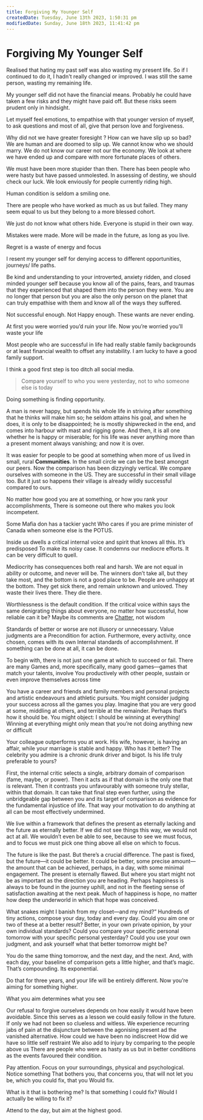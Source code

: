 ```yaml
---
title: Forgiving My Younger Self
createdDate: Tuesday, June 13th 2023, 1:50:31 pm
modifiedDate: Sunday, June 18th 2023, 11:41:42 pm
---
```


# Forgiving My Younger Self

Realised that hating my past self was also wasting my present life. So if I continued to do it, I hadn't really changed or improved. I was still the same person, wasting my remaining life.

My younger self did not have the financial means. Probably he could have taken a few risks and they might have paid off. But these risks seem prudent only in hindsight.

Let myself feel emotions, to empathise with that younger version of myself, to ask questions and most of all, give that person love and forgiveness.

Why did not we have greater foresight ? How can we have slip up so bad?
We are human and are doomed to slip up. We cannot know who we should marry.
We do not know our career not our the economy. We look at where we have ended up and compare with more fortunate places of others.

We must have been more stupider than then. There has been people who were hasty but have passed unmolested. In assessing of destiny, we should check our luck.
We look enviously for people currently riding high.

Human condition is seldom a smiling one.

There are people who have worked as much as us but failed.
They many seem equal to us but they belong to a more blessed cohort.

We just do not know what others hide. Everyone is stupid in their own way.

Mistakes were made. More will be made in the future, as long as you live.

Regret is a waste of energy and focus

I resent my younger self for denying access to different opportunities, journeys/ life paths.

Be kind and understanding to your introverted, anxiety ridden, and closed minded younger self because you know all of the pains, fears, and traumas that they experienced that shaped them into the person they were. You are no longer that person but you are also the only person on the planet that can truly empathise with them and know all of the ways they suffered.

Not successful enough. Not Happy enough. These wants are never ending.

At first you were worried you’d ruin your life. Now you’re worried you’ll waste your life

Most people who are successful in life had really stable family backgrounds or at least financial wealth to offset any instability. I am lucky to have a good family support.

I think a good first step is too ditch all social media.

> Compare yourself to who you were yesterday, not to who someone else is today
>

Doing something is finding opportunity.

A man is never happy, but spends his whole life in striving after something that he thinks will make him so; he seldom attains his goal, and when he does, it is only to be disappointed; he is mostly shipwrecked in the end, and comes into harbour with mast and rigging gone. And then, it is all one whether he is happy or miserable; for his life was never anything more than a present moment always vanishing; and now it is over.

It was easier for people to be good at something when more of us lived in small, rural
**Communities**. In the small circle we can be the best amongst our peers.
Now the comparison has been dizzyingly vertical. We compare ourselves with someone in the US. They are successful in their small village too. But it just so happens their village is already wildly successful compared to ours.

No matter how good you are at something, or how you rank your accomplishments,
There is someone out there who makes you look incompetent.

Some Mafia don has a tackier yacht
Who cares if you are prime minister of Canada when someone else is the POTUS.

Inside us dwells a critical internal voice and spirit that knows all this. It’s predisposed
To make its noisy case. It condemns our mediocre efforts. It can be very difficult to quell.

Mediocrity has consequences both real and harsh.
We are not equal in ability or outcome, and never will be.
The winners don’t take all, but they take most, and the bottom is not a good place to be. People are unhappy at the bottom. They get sick there, and remain unknown and unloved. They waste their lives there. They die there.

Worthlessness is the default condition.
If the critical voice within says the same denigrating things about everyone, no matter how successful, how reliable can it be? Maybe its comments are [Chatter](Mental-Wellness/Chatter.md), not wisdom

Standards of better or worse are not illusory or unnecessary. Value judgments are a
Precondition for action. Furthermore, every activity, once chosen, comes with its own
Internal standards of accomplishment. If something can be done at all, it can be done.

To begin with, there is not just one game at which to succeed or fail. There are many
Games and, more specifically, many good games—games that match your talents, involve
You productively with other people, sustain or even improve themselves across time

You have a career and friends and family members and personal projects and artistic endeavours and athletic pursuits. You might consider judging your success across all the games you play. Imagine that you are very good at some, middling at others, and terrible at the remainder. Perhaps that’s how it should be. You might object: I should be winning at everything! Winning at everything might only mean that you’re not doing anything new or difficult

Your colleague outperforms you at work. His wife, however, is having an affair, while your marriage is stable and happy. Who has it better? The celebrity you admire is a chronic drunk driver and bigot. Is his life truly preferable to yours?

First, the internal critic selects a single, arbitrary domain of comparison (fame, maybe, or power). Then it acts as if that domain is the only one that is relevant. Then it contrasts you unfavourably with someone truly stellar, within that domain. It can take that final step even further, using the unbridgeable gap between you and its target of comparison as evidence for the fundamental injustice of life. That way your motivation to do anything at all can be most effectively undermined.

We live within a framework that defines the present as eternally lacking and the future as eternally better. If we did not see things this way, we would not act at all. We wouldn’t even be able to see, because to see we must focus, and to focus we must pick one thing above all else on which to focus.

The future is like the past. But there’s a crucial difference. The past is fixed, but the future—it could be better. It could be better, some precise amount—the amount that can be achieved, perhaps, in a day, with some minimal engagement. The present is eternally flawed. But where you start might not be as important as the direction you are heading. Perhaps happiness is always to be found in the journey uphill, and not in the fleeting sense of satisfaction awaiting at the next peak. Much of happiness is hope, no matter how deep the underworld in which that hope was conceived.

What snakes might I banish from my closet—and my mind?”
Hundreds of tiny actions, compose your day, today and every day. Could you aim one or two of these at a better result?
Better, in your own private opinion, by your own individual standards?
Could you compare your specific personal tomorrow with your specific personal yesterday?
Could you use your own judgment, and ask yourself what that better tomorrow might be?

You do the same thing tomorrow, and the next day, and the next. And, with each day, your baseline of comparison gets a little higher, and that’s magic. That’s compounding. Its exponential.

Do that for three years, and your life will be entirely different. Now you’re aiming for something higher.

What you aim determines what you see

Our refusal to forgive ourselves depends on how easily it would have been avoidable.
Since this serves as a lesson we could easily follow in the future.
If only we had not been so clueless and witless.
We experience recurring jabs of pain at the disjuncture between the agonising present ad the vanished alternative.
How could we have been no indiscreet
How did we have so little self restraint
We also add to injury by comparing to the people above us
There are people who were as hasty as us but in better conditions as the events favoured their condition.

Pay attention. Focus on your surroundings, physical and psychological. Notice something
That bothers you, that concerns you, that will not let you be, which you could fix, that you
Would fix.

What is it that is bothering me?
Is that something I could fix?
Would I actually be willing to fix it?

Attend to the day, but aim at the highest good.
